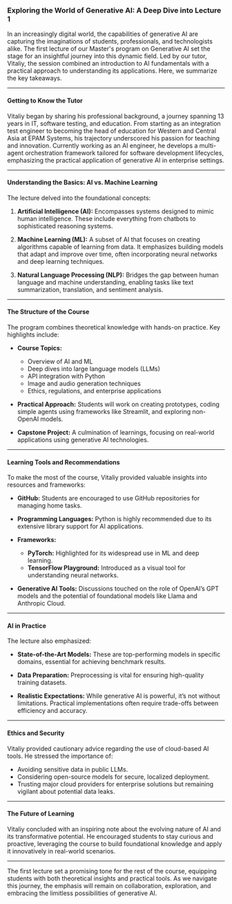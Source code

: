 ### Exploring the World of Generative AI: A Deep Dive into Lecture 1

In an increasingly digital world, the capabilities of generative AI are capturing the imaginations of students, professionals, and technologists alike. The first lecture of our Master's program on Generative AI set the stage for an insightful journey into this dynamic field. Led by our tutor, Vitaliy, the session combined an introduction to AI fundamentals with a practical approach to understanding its applications. Here, we summarize the key takeaways.

---

#### **Getting to Know the Tutor**

Vitaliy began by sharing his professional background, a journey spanning 13 years in IT, software testing, and education. From starting as an integration test engineer to becoming the head of education for Western and Central Asia at EPAM Systems, his trajectory underscored his passion for teaching and innovation. Currently working as an AI engineer, he develops a multi-agent orchestration framework tailored for software development lifecycles, emphasizing the practical application of generative AI in enterprise settings.

---

#### **Understanding the Basics: AI vs. Machine Learning**

The lecture delved into the foundational concepts:

1. **Artificial Intelligence (AI):** Encompasses systems designed to mimic human intelligence. These include everything from chatbots to sophisticated reasoning systems.

2. **Machine Learning (ML):** A subset of AI that focuses on creating algorithms capable of learning from data. It emphasizes building models that adapt and improve over time, often incorporating neural networks and deep learning techniques.

3. **Natural Language Processing (NLP):** Bridges the gap between human language and machine understanding, enabling tasks like text summarization, translation, and sentiment analysis.

---

#### **The Structure of the Course**

The program combines theoretical knowledge with hands-on practice. Key highlights include:

- **Course Topics:**
  - Overview of AI and ML
  - Deep dives into large language models (LLMs)
  - API integration with Python
  - Image and audio generation techniques
  - Ethics, regulations, and enterprise applications

- **Practical Approach:** Students will work on creating prototypes, coding simple agents using frameworks like Streamlit, and exploring non-OpenAI models.

- **Capstone Project:** A culmination of learnings, focusing on real-world applications using generative AI technologies.

---

#### **Learning Tools and Recommendations**

To make the most of the course, Vitaliy provided valuable insights into resources and frameworks:

- **GitHub:** Students are encouraged to use GitHub repositories for managing home tasks.

- **Programming Languages:** Python is highly recommended due to its extensive library support for AI applications.

- **Frameworks:**
  - **PyTorch:** Highlighted for its widespread use in ML and deep learning.
  - **TensorFlow Playground:** Introduced as a visual tool for understanding neural networks.

- **Generative AI Tools:** Discussions touched on the role of OpenAI’s GPT models and the potential of foundational models like Llama and Anthropic Cloud.

---

#### **AI in Practice**

The lecture also emphasized:

- **State-of-the-Art Models:** These are top-performing models in specific domains, essential for achieving benchmark results.

- **Data Preparation:** Preprocessing is vital for ensuring high-quality training datasets.

- **Realistic Expectations:** While generative AI is powerful, it’s not without limitations. Practical implementations often require trade-offs between efficiency and accuracy.

---

#### **Ethics and Security**

Vitaliy provided cautionary advice regarding the use of cloud-based AI tools. He stressed the importance of:

- Avoiding sensitive data in public LLMs.
- Considering open-source models for secure, localized deployment.
- Trusting major cloud providers for enterprise solutions but remaining vigilant about potential data leaks.

---

#### **The Future of Learning**

Vitaliy concluded with an inspiring note about the evolving nature of AI and its transformative potential. He encouraged students to stay curious and proactive, leveraging the course to build foundational knowledge and apply it innovatively in real-world scenarios.

---

The first lecture set a promising tone for the rest of the course, equipping students with both theoretical insights and practical tools. As we navigate this journey, the emphasis will remain on collaboration, exploration, and embracing the limitless possibilities of generative AI.

